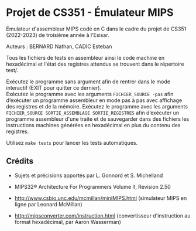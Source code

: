 # Projet de CS351 - Émulateur MIPS
 
Émulateur d'assembleur MIPS codé en C dans le cadre du projet de CS351 (2022-2023) de troisième année à l'Esisar.

Auteurs : BERNARD Nathan, CADIC Esteban

Tous les fichiers de tests en assembleur ainsi le code machine en hexadécimal et l'état des registres attendus se trouvent dans le répertoire test/. 

Exécutez le programme sans argument afin de rentrer dans le mode interactif (EXIT pour quitter ce dernier).  
Exécutez le programme avec les arguments ``FICHIER_SOURCE -pas`` afin d’exécuter un programme assembleur en mode pas à pas avec affichage des registres et de la mémoire.
Exécutez le programme avec les arguments ``FICHIER_SOURCE SORTIE_ASSEMBLAGE SORTIE_REGISTRES`` afin d’exécuter un programme assembleur d'une traite et de sauvegarder dans des fichiers les instructions machines générées en hexadécimal en plus du contenu des registres.

Utilisez ``make tests`` pour lancer les tests automatiques.

## Crédits 

- Sujets et précisions apportés par L. Gonnord et S. Michelland  

- MIPS32® Architecture For Programmers Volume II, Revision 2.50 

- http://www.csbio.unc.edu/mcmillan/miniMIPS.html (simulateur MIPS en ligne par Leonard McMillan)

- http://mipsconverter.com/instruction.html (convertisseur d'instruction au format hexadécimal, par Aaron Wasserman)
